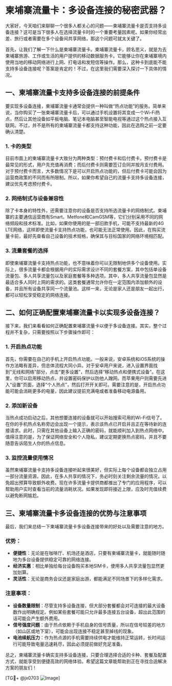# 柬埔寨流量卡：多设备连接的秘密武器？

大家好，今天咱们来聊聊一个很多人都关心的问题——柬埔寨流量卡是否支持多设备连接？这可是当下很多人在选择流量卡时的一个重要考量因素呢。如果你经常出差、旅行或者需要在多个设备间共享网络，那这个问题可就太关键了。

首先，让我们了解一下什么是柬埔寨流量卡。柬埔寨流量卡，顾名思义，就是为去柬埔寨旅游、工作或生活的用户提供的移动数据服务卡。它能够让你在柬埔寨境内使用当地的移动网络进行上网、打电话和发短信等操作。那么，这种卡到底能不能支持多设备连接呢？答案是肯定的！不过，在这里我们需要深入探讨一下具体的情况。

## 一、柬埔寨流量卡支持多设备连接的前提条件

要实现多设备连接，柬埔寨流量卡通常会提供一种叫做“热点功能”的服务。简单来说，当你购买了一张柬埔寨流量卡后，可以通过手机设置将其变成一个Wi-Fi热点，然后让其他设备如平板电脑、笔记本电脑甚至智能电视等通过这个热点接入互联网。不过，并不是所有的柬埔寨流量卡都支持这种功能，因此在选购之前一定要确认清楚。

### 1. 卡的类型
目前市面上的柬埔寨流量卡大致分为两种类型：预付费卡和后付费卡。预付费卡是最常见的形式，用户先充值再消费；而后付费卡则需要签订合同并按月支付费用。对于预付费卡而言，大多数情况下是可以开启热点功能的，但后付费卡可能会因为运营商政策的不同而有所限制。所以，如果你希望自己的流量卡支持多设备连接，建议优先考虑预付费卡。

### 2. 网络制式与设备兼容性
除了卡本身的特性外，还需要注意你的设备是否支持所选流量卡的网络制式。柬埔寨的主要通信运营商有Smart、Metfone和CamGSM等，它们分别采用不同的网络频段和技术标准。比如，如果你使用的是一部旧款手机，可能不支持最新的4G LTE网络，这样即使流量卡支持热点功能，也可能无法正常使用。因此，在购买流量卡前，最好先查看自己设备的技术规格，确保其与目标国家的网络环境相匹配。

### 3. 流量套餐的选择
即使柬埔寨流量卡支持热点功能，也不意味着你可以无限制地供多个设备使用。实际上，很多流量卡都会根据用户的实际需求设计不同的套餐方案，其中包括单设备流量包、多人共享流量包以及家庭套餐等多种选项。其中，多人共享流量包显然是最适合多人同时上网的需求的。这类套餐通常允许你在一定范围内添加额外的设备，并且所有设备共享同一个流量池。这样一来，无论是家人还是朋友一起出行，都可以轻松享受稳定的网络连接。

## 二、如何正确配置柬埔寨流量卡以实现多设备连接？

接下来，我们来看看如何正确配置柬埔寨流量卡以便于多设备连接。其实，整个过程并不复杂，只需要按照以下步骤操作即可：

### 1. 开启热点功能
首先，你需要在自己的手机上开启热点功能。一般来说，安卓系统和iOS系统的操作方法略有差异，但总体流程大同小异。对于安卓用户来说，进入设置界面找到“无线和网络”部分，点击“更多设置”，然后选择“移动热点和便携式设备”。在这里，你可以启用移动热点，并设置密码保护以防他人蹭网。而苹果用户则需要先进入“设置”页面，选择“个人热点”，然后打开开关即可。需要注意的是，开启热点功能可能会消耗更多的电量，因此建议提前充满电或者准备移动电源备用。

### 2. 添加新设备
当热点成功启动之后，其他想要连接的设备就可以开始搜索可用的Wi-Fi信号了。在你的手机热点名称旁边会出现一个提示，表示该热点已开启并且正在等待新的连接请求。此时，只需在其他设备上输入正确的密码，就能顺利加入到热点网络中。值得注意的是，为了保证网络安全和个人隐私，建议定期更换热点密码，并且不要随意告诉陌生人你的热点信息。

### 3. 监控流量使用情况
虽然柬埔寨流量卡支持多设备连接听起来很美好，但实际上每个设备都会独立占用一部分流量资源。因此，在多人共享的情况下，务必时刻关注剩余流量的情况，以免超出预算导致额外收费。现在许多流量卡提供商都推出了专门的应用程序，可以帮助用户实时查看当前的流量消耗状况。如果发现即将接近上限，应及时充值续费以避免断网尴尬。

## 三、柬埔寨流量卡多设备连接的优势与注意事项

最后，我们来总结一下柬埔寨流量卡多设备连接带来的好处以及需要注意的地方。

### 优势：
- **便捷性**：无论是在咖啡厅、机场还是酒店，只要有柬埔寨流量卡，就能随时随地为多台设备提供稳定可靠的网络连接。
- **经济实惠**：相比单独给每台设备购买本地SIM卡，使用多人共享流量包显然更加划算。
- **灵活性**：无论是商务会议还是家庭出游，都能满足不同场景下的多样化需求。

### 注意事项：
- **设备数量限制**：尽管支持多设备连接，但大部分套餐都会对可连接的最大设备数作出明确规定。例如某些套餐可能只允许最多连接五台设备，超出此范围的话可能会产生额外费用。
- **信号强度问题**：由于热点依赖于手机自身的信号质量，所以在信号较差的地方（如山区或地下室），可能会出现连接不稳定甚至掉线的现象。
- **电池续航压力**：作为热点源的手机需要持续供电才能维持正常运转，长时间运行可能导致电量迅速耗尽，因此必须提前做好充足准备。

总之，柬埔寨流量卡确实支持多设备连接，只要合理选择合适的卡种、套餐及配置方式，就能享受到便捷高效的网络体验。希望这篇文章能帮助到正在寻找合适解决方案的朋友们！

[TG💪+ @jx0703 ![Image](https://github.com/user-attachments/assets/dbca1d08-cadb-493c-b0ec-ad6f7a83f270)]